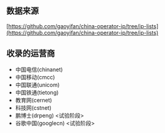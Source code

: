 
## 数据来源

[https://github.com/gaoyifan/china-operator-ip/tree/ip-lists](https://github.com/gaoyifan/china-operator-ip/tree/ip-lists)

## 收录的运营商
* 中国电信(chinanet)
* 中国移动(cmcc)
* 中国联通(unicom)
* 中国铁通(tietong)
* 教育网(cernet)
* 科技网(cstnet)
* 鹏博士(drpeng) <试验阶段>
* 谷歌中国(googlecn) <试验阶段>
